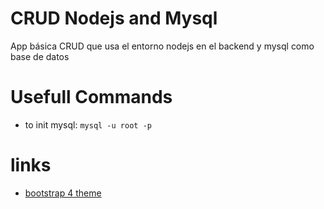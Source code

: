 # CRUD Nodejs and Mysql
App básica CRUD que usa el entorno nodejs en el backend y mysql como base de datos

# Usefull Commands
- to init mysql: `mysql -u root -p`

# links
- [bootstrap 4 theme](https://bootswatch.com/4/lux/bootstrap.min.css)
